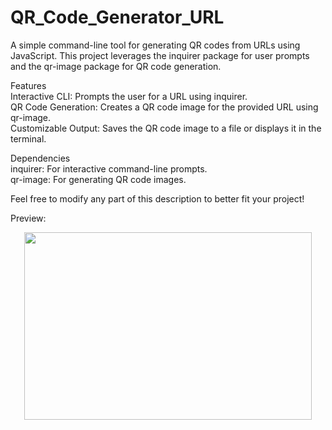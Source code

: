 # QR_Code_Generator_URL



A simple command-line tool for generating QR codes from URLs using JavaScript. This project leverages the inquirer package for user prompts and the qr-image package for QR code generation.<br>

Features<br>
Interactive CLI: Prompts the user for a URL using inquirer.<br>
QR Code Generation: Creates a QR code image for the provided URL using qr-image.<br>
Customizable Output: Saves the QR code image to a file or displays it in the terminal.<br>


Dependencies<br>
inquirer: For interactive command-line prompts.<br>
qr-image: For generating QR code images.<br>

Feel free to modify any part of this description to better fit your project!<br>



Preview:<br>
<p align="center">
  <img width="460" height="300" src="![qr_img](https://github.com/user-attachments/assets/2d8b876f-d3a1-46e8-bd63-95229f5c1a7a)
">
</p>
